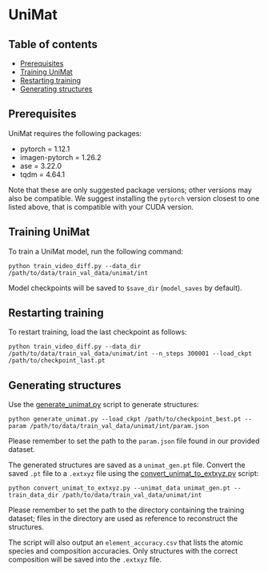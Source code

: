# UniMat

## Table of contents
- [Prerequisites](#prerequisites)
- [Training UniMat](#training-unimat)
- [Restarting training](#restarting-training)
- [Generating structures](#generating-structures)

## Prerequisites
UniMat requires the following packages:
- pytorch = 1.12.1
- imagen-pytorch = 1.26.2
- ase = 3.22.0
- tqdm = 4.64.1

Note that these are only suggested package versions; other versions may also be compatible. 
We suggest installing the `pytorch` version closest to one listed above, that is compatible with your CUDA version.

## Training UniMat
To train a UniMat model, run the following command:
```
python train_video_diff.py --data_dir /path/to/data/train_val_data/unimat/int
```
Model checkpoints will be saved to `$save_dir` (`model_saves` by default).

## Restarting training
To restart training, load the last checkpoint as follows:
```
python train_video_diff.py --data_dir /path/to/data/train_val_data/unimat/int --n_steps 300001 --load_ckpt /path/to/checkpoint_last.pt
```

## Generating structures
Use the [generate_unimat.py](https://github.com/ertekin-research-group/Dismai-Bench/blob/main/models/unimat/generate_unimat.py) script to generate structures:
```
python generate_unimat.py --load_ckpt /path/to/checkpoint_best.pt --param /path/to/data/train_val_data/unimat/int/param.json
```
Please remember to set the path to the `param.json` file found in our provided dataset. 

The generated structures are saved as a `unimat_gen.pt` file. 
Convert the saved `.pt` file to a `.extxyz` file using the [convert_unimat_to_extxyz.py](https://github.com/ertekin-research-group/Dismai-Bench/blob/main/models/unimat/convert_unimat_to_extxyz.py) script:
```
python convert_unimat_to_extxyz.py --unimat_data unimat_gen.pt --train_data_dir /path/to/data/train_val_data/unimat/int
```
Please remember to set the path to the directory containing the training dataset; files in the directory are used as reference to reconstruct the structures.

The script will also output an `element_accuracy.csv` that lists the atomic species and composition accuracies. 
Only structures with the correct composition will be saved into the `.extxyz` file.
